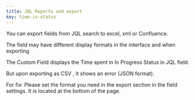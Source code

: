 ```yaml
---
title: JQL Reports and export
key: time-in-status
---
```


You can export fields from JQL search to excel, xml or Confluence.


The field may have different display formats in the interface and when exporting

The Custom Field displays the Time spent in In Progress Status in JQL field.

But upon exporting as CSV , it shows an error (JSON format).

For fix: Please set the format you need in the export section in the field settings. It is located at the bottom of the page.


 

 